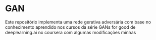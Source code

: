 # GAN
Este repositório implementa uma rede gerativa adversária com base no conhecimento aprendido nos cursos da série GANs for good de deeplearning.ai no coursera com algumas modificações minhas
